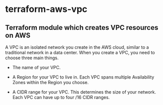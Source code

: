 # terraform-aws-vpc
## Terraform module which creates VPC resources on AWS 

A VPC is an isolated network you create in the AWS cloud, similar to a traditional network in a data center. When you create a VPC, you need to choose three main things. 

* The name of your VPC.

* A Region for your VPC to live in. Each VPC spans multiple Availability Zones within the Region you choose.

* A CIDR range for your VPC. This determines the size of your network. Each VPC can have up to four /16 CIDR ranges.
